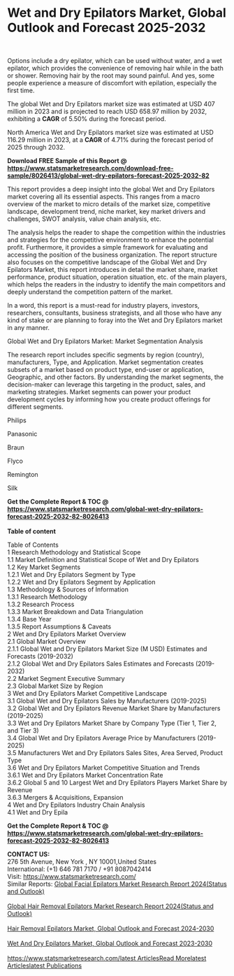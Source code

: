 <h1>Wet and Dry Epilators Market, Global Outlook and Forecast 2025-2032</h1><br/><p>Options include a dry epilator, which can be used without water, and a wet epilator, which provides the convenience of removing hair while in the bath or shower. Removing hair by the root may sound painful. And yes, some people experience a measure of discomfort with epilation, especially the first time.</p><p>The global Wet and Dry Epilators market size was estimated at USD 407 million in 2023 and is projected to reach USD 658.97 million by 2032, exhibiting a <strong>CAGR</strong> of 5.50% during the forecast period.</p><p>North America Wet and Dry Epilators market size was estimated at USD 116.29 million in 2023, at a <strong>CAGR</strong> of 4.71% during the forecast period of 2025 through 2032.</p><p><strong>Download FREE Sample of this Report @ <a href="https://www.statsmarketresearch.com/download-free-sample/8026413/global-wet-dry-epilators-forecast-2025-2032-82">https://www.statsmarketresearch.com/download-free-sample/8026413/global-wet-dry-epilators-forecast-2025-2032-82</a></strong></p><p>This report provides a deep insight into the global Wet and Dry Epilators market covering all its essential aspects. This ranges from a macro overview of the market to micro details of the market size, competitive landscape, development trend, niche market, key market drivers and challenges, SWOT analysis, value chain analysis, etc.</p><p>The analysis helps the reader to shape the competition within the industries and strategies for the competitive environment to enhance the potential profit. Furthermore, it provides a simple framework for evaluating and accessing the position of the business organization. The report structure also focuses on the competitive landscape of the Global Wet and Dry Epilators Market, this report introduces in detail the market share, market performance, product situation, operation situation, etc. of the main players, which helps the readers in the industry to identify the main competitors and deeply understand the competition pattern of the market.</p><p>In a word, this report is a must-read for industry players, investors, researchers, consultants, business strategists, and all those who have any kind of stake or are planning to foray into the Wet and Dry Epilators market in any manner.</p><p>Global Wet and Dry Epilators Market: Market Segmentation Analysis</p><p>The research report includes specific segments by region (country), manufacturers, Type, and Application. Market segmentation creates subsets of a market based on product type, end-user or application, Geographic, and other factors. By understanding the market segments, the decision-maker can leverage this targeting in the product, sales, and marketing strategies. Market segments can power your product development cycles by informing how you create product offerings for different segments.</p><p>Philips</p><p>Panasonic</p><p>Braun</p><p>Flyco</p><p>Remington</p><p>Silk</p><div><b>Get the Complete Report & TOC @ <a href="https://www.statsmarketresearch.com/global-wet-dry-epilators-forecast-2025-2032-82-8026413">https://www.statsmarketresearch.com/global-wet-dry-epilators-forecast-2025-2032-82-8026413</a></b></div><br><b>Table of content</b><p>Table of Contents<br />1 Research Methodology and Statistical Scope<br />1.1 Market Definition and Statistical Scope of Wet and Dry Epilators<br />1.2 Key Market Segments<br />1.2.1 Wet and Dry Epilators Segment by Type<br />1.2.2 Wet and Dry Epilators Segment by Application<br />1.3 Methodology & Sources of Information<br />1.3.1 Research Methodology<br />1.3.2 Research Process<br />1.3.3 Market Breakdown and Data Triangulation<br />1.3.4 Base Year<br />1.3.5 Report Assumptions & Caveats<br />2 Wet and Dry Epilators Market Overview<br />2.1 Global Market Overview<br />2.1.1 Global Wet and Dry Epilators Market Size (M USD) Estimates and Forecasts (2019-2032)<br />2.1.2 Global Wet and Dry Epilators Sales Estimates and Forecasts (2019-2032)<br />2.2 Market Segment Executive Summary<br />2.3 Global Market Size by Region<br />3 Wet and Dry Epilators Market Competitive Landscape<br />3.1 Global Wet and Dry Epilators Sales by Manufacturers (2019-2025)<br />3.2 Global Wet and Dry Epilators Revenue Market Share by Manufacturers (2019-2025)<br />3.3 Wet and Dry Epilators Market Share by Company Type (Tier 1, Tier 2, and Tier 3)<br />3.4 Global Wet and Dry Epilators Average Price by Manufacturers (2019-2025)<br />3.5 Manufacturers Wet and Dry Epilators Sales Sites, Area Served, Product Type<br />3.6 Wet and Dry Epilators Market Competitive Situation and Trends<br />3.6.1 Wet and Dry Epilators Market Concentration Rate<br />3.6.2 Global 5 and 10 Largest Wet and Dry Epilators Players Market Share by Revenue<br />3.6.3 Mergers & Acquisitions, Expansion<br />4 Wet and Dry Epilators Industry Chain Analysis<br />4.1 Wet and Dry Epila<br><div><b>Get the Complete Report & TOC @ <a href="https://www.statsmarketresearch.com/global-wet-dry-epilators-forecast-2025-2032-82-8026413">https://www.statsmarketresearch.com/global-wet-dry-epilators-forecast-2025-2032-82-8026413</a></b></div></p> <b>CONTACT US:</b><br>276 5th Avenue, New York , NY 10001,United States<br>International: (+1) 646 781 7170 / +91 8087042414<br>Visit: <a href="https://www.statsmarketresearch.com/">https://www.statsmarketresearch.com/</a><br>Similar Reports: <a href="https://www.statsmarketresearch.com/global-wet-dry-epilators-forecast-2025-2032-82-8026413">Global Facial Epilators Market Research Report 2024(Status and Outlook)</a><br/><br/><a href="https://www.statsmarketresearch.com/global-wet-dry-epilators-forecast-2025-2032-82-8026413">Global Hair Removal Epilators Market Research Report 2024(Status and Outlook)</a><br/><br/><a href="https://www.statsmarketresearch.com/global-wet-dry-epilators-forecast-2025-2032-82-8026413">Hair Removal Epilators Market, Global Outlook and Forecast 2024-2030</a><br/><br/><a href="https://www.statsmarketresearch.com/global-wet-dry-epilators-forecast-2025-2032-82-8026413">Wet And Dry Epilators Market, Global Outlook and Forecast 2023-2030</a><br/><br/><a href="https://gyeongbokgung.com">https://www.statsmarketresearch.com/</a><a href="https://hallyeomaritime.com">latest Articles</a><a href="https://jingwansa.com">Read More</a><a href=https://nguoiviet.jp/">latest Articles</a><a href="https://www.intelmarketresearch.com/">latest Publications</a>
